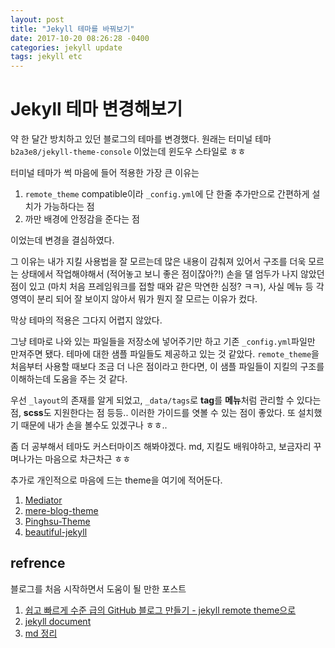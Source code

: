 ```yaml
---
layout: post
title: "Jekyll 테마를 바꿔보기"
date: 2017-10-20 08:26:28 -0400
categories: jekyll update
tags: jekyll etc
---
```

# Jekyll 테마 변경해보기
약 한 달간 방치하고 있던 블로그의 테마를 변경했다. 원래는 터미널 테마 `b2a3e8/jekyll-theme-console` 이었는데 윈도우 스타일로 ㅎㅎ

터미널 테마가 썩 마음에 들어 적용한 가장 큰 이유는 

1. `remote_theme` compatible이라 `_config.yml`에 단 한줄 추가만으로 간편하게 설치가 가능하다는 점
2. 까만 배경에 안정감을 준다는 점

이었는데 변경을 결심하였다.

그 이유는 내가 지킬 사용법을 잘 모르는데 많은 내용이 감춰져 있어서 구조를 더욱 모르는 상태에서 작업해야해서 (적어놓고 보니 좋은 점이잖아?!) 손을 댈 엄두가 나지 않았던 점이 있고 (마치 처음 프레임워크를 접할 때와 같은 막연한 심정? ㅋㅋ),
사실 메뉴 등 각 영역이 분리 되어 잘 보이지 않아서 뭐가 뭔지 잘 모르는 이유가 컸다.

막상 테마의 적용은 그다지 어렵지 않았다.

그냥 테마로 나와 있는 파일들을 저장소에 넣어주기만 하고 기존 `_config.yml`파일만 만져주면 됐다. 테마에 대한 샘플 파일들도 제공하고 있는 것 같았다. `remote_theme`을 처음부터 사용할 때보다 조금 더 나은 점이라고 한다면, 이 샘플 파일들이 지킬의 구조를 이해하는데 도움을 주는 것 같다.

우선 `_layout`의 존재를 알게 되었고, `_data/tags`로 **tag**를 **메뉴**처럼 관리할 수 있다는 점, **scss**도 지원한다는 점 등등.. 이러한 가이드를 엿볼 수 있는 점이 좋았다. 또 설치했기 때문에 내가 손을 볼수도 있겠구나 ㅎㅎ..

좀 더 공부해서 테마도 커스터마이즈 해봐야겠다. md, 지킬도 배워야하고, 보금자리 꾸며나가는 마음으로 차근차근 ㅎㅎ

추가로 개인적으로 마음에 드는 theme을 여기에 적어둔다.
1. [Mediator][theme1]
2. [mere-blog-theme][theme2]
3. [Pinghsu-Theme][theme3]
4. [beautiful-jekyll][theme4]

## refrence
블로그를 처음 시작하면서 도움이 될 만한 포스트
1. [쉽고 빠르게 수준 급의 GitHub 블로그 만들기 - jekyll remote theme으로][ref1]
2. [jekyll document][ref2]
3. [md 정리][ref3]

[ref1]: https://dreamgonfly.github.io/blog/jekyll-remote-theme/
[ref2]: https://jekyllrb.com/docs/
[ref3]: https://gist.github.com/ihoneymon/652be052a0727ad59601

[theme1]: https://blog.base68.com/
[theme2]: http://jekyllthemes.org/themes/mere-blog-theme/
[theme3]: http://jekyllthemes.org/themes/Pinghsu-Theme/
[theme4]: https://github.com/daattali/beautiful-jekyll
